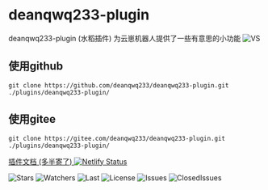 # deanqwq233-plugin

deanqwq233-plugin (水稻插件) 为云崽机器人提供了一些有意思的小功能
![VS](https://img.shields.io/badge/Made%20with-Visual%20Studio%20-1f425f.svg)

## 使用github

```
git clone https://github.com/deanqwq233/deanqwq233-plugin.git ./plugins/deanqwq233-plugin/
```

## 使用gitee

```
git clone https://gitee.com/deanqwq233/deanqwq233-plugin.git ./plugins/deanqwq233-plugin/
```

[插件文档 (多半寄了) ](https://wlbncz.asia/)
[![Netlify Status](https://api.netlify.com/api/v1/badges/d107944d-6f03-4629-a572-425a12778702/deploy-status)](https://app.netlify.com/sites/storied-mousse-8026f6/deploys)


![Stars](https://img.shields.io/github/stars/deanqwq233/deanqwq233-plugin.svg)
![Watchers](https://img.shields.io/github/watchers/deanqwq233/deanqwq233-plugin.svg)
![Last](https://img.shields.io/github/last-commit/deanqwq233/deanqwq233-plugin.svg)
![License](https://img.shields.io/github/license/deanqwq233/deanqwq233-plugin.svg)
![Issues](https://img.shields.io/github/issues/deanqwq233/deanqwq233-plugin.svg)
![ClosedIssues](https://img.shields.io/github/issues-closed/deanqwq233/deanqwq233-plugin.svg)

